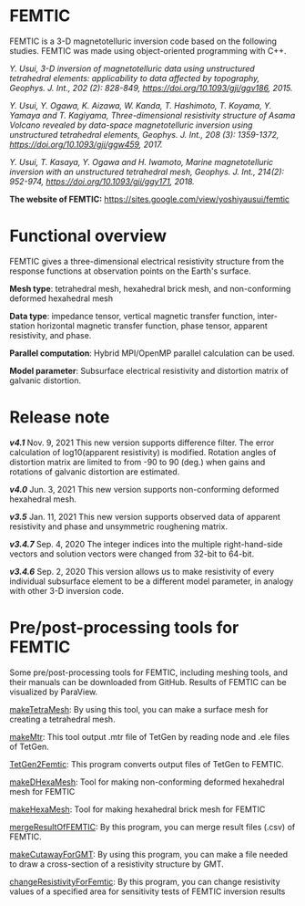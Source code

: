 # FEMTIC
FEMTIC is a 3-D magnetotelluric inversion code based on the following studies. 
FEMTIC was made using object-oriented programming with C++.

*Y. Usui, 3-D inversion of magnetotelluric data using unstructured tetrahedral elements: applicability to data affected by topography, Geophys. J. Int., 202 (2): 828-849, https://doi.org/10.1093/gji/ggv186, 2015.*

*Y. Usui, Y. Ogawa, K. Aizawa, W. Kanda, T. Hashimoto, T. Koyama, Y. Yamaya and T. Kagiyama, Three-dimensional resistivity structure of Asama Volcano revealed by data-space magnetotelluric inversion using unstructured tetrahedral elements, Geophys. J. Int., 208 (3): 1359-1372, https://doi.org/10.1093/gji/ggw459, 2017.*

*Y. Usui, T. Kasaya, Y. Ogawa and H. Iwamoto, Marine magnetotelluric inversion with an unstructured tetrahedral mesh, Geophys. J. Int., 214(2): 952-974, https://doi.org/10.1093/gji/ggy171, 2018.*

**The website of FEMTIC:**
https://sites.google.com/view/yoshiyausui/femtic

# Functional overview
FEMTIC gives a three-dimensional electrical resistivity structure from the response functions at observation points on the Earth's surface.

**Mesh type**: tetrahedral mesh, hexahedral brick mesh, and non-conforming deformed hexahedral mesh

**Data type**: impedance tensor, vertical magnetic transfer function, inter-station horizontal magnetic transfer function, phase tensor, apparent resistivity, and phase.

**Parallel computation**: Hybrid MPI/OpenMP parallel calculation can be used.

**Model parameter**: Subsurface electrical resistivity and distortion matrix of galvanic distortion.

# Release note
***v4.1*** Nov. 9, 2021 This new version supports difference filter. The error calculation of log10(apparent resistivity) is modified. Rotation angles of distortion matrix are limited to from -90 to 90 (deg.) when gains and rotations of galvanic distortion are estimated.

***v4.0*** Jun. 3, 2021 This new version supports non-conforming deformed hexahedral mesh.

***v3.5*** Jan. 11, 2021 This new version supports observed data of apparent resistivity and phase and unsymmetric roughening matrix.

***v3.4.7*** Sep. 4, 2020 The integer indices into the multiple right-hand-side vectors and solution vectors were changed from 32-bit to 64-bit.

***v3.4.6*** Sep. 2, 2020 This version allows us to make resistivity of every individual subsurface element to be a different model parameter, in analogy with other 3-D inversion code.

# Pre/post-processing tools for FEMTIC
Some pre/post-processing tools for FEMTIC, including meshing tools, and their manuals can be downloaded from GitHub. Results of FEMTIC can be visualized by ParaView.

[makeTetraMesh](https://github.com/yoshiya-usui/makeTetraMesh.git): By using this tool, you can make a surface mesh for creating a tetrahedral mesh.

[makeMtr](https://github.com/yoshiya-usui/makeMtr.git): This tool output .mtr file of TetGen by reading node and .ele files of TetGen.

[TetGen2Femtic](https://github.com/yoshiya-usui/TetGen2Femtic.git): This program converts output files of TetGen to FEMTIC.

[makeDHexaMesh](https://github.com/yoshiya-usui/makeDHexaMesh.git): Tool for making non-conforming deformed hexahedral mesh for FEMTIC

[makeHexaMesh](https://github.com/yoshiya-usui/makeHexaMesh.git): Tool for making hexahedral brick mesh for FEMTIC

[mergeResultOfFEMTIC](https://github.com/yoshiya-usui/mergeResultOfFEMTIC.git): By this program, you can merge result files (.csv) of FEMTIC.

[makeCutawayForGMT](https://github.com/yoshiya-usui/makeCutawayForGMT.git): By using this program, you can make a file needed to draw a cross-section of a resistivity structure by GMT.

[changeResistivityForFemtic](https://github.com/yoshiya-usui/changeResistivityForFemtic.git): By this program, you can change resistivity values of a specified area for sensitivity tests of FEMTIC inversion results
